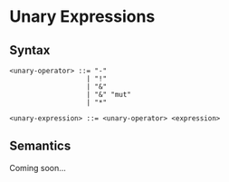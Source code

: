 # Unary Expressions

## Syntax

```
<unary-operator> ::= "-"
                   | "!"
                   | "&"
                   | "&" "mut"
                   | "*"

<unary-expression> ::= <unary-operator> <expression>
```

## Semantics

Coming soon...
